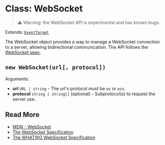 # Class: WebSocket

> ⚠️ Warning: the WebSocket API is experimental and has known bugs.

Extends: [`EventTarget`](https://developer.mozilla.org/en-US/docs/Web/API/EventTarget)

The WebSocket object provides a way to manage a WebSocket connection to a server, allowing bidirectional communication. The API follows the [WebSocket spec](https://developer.mozilla.org/en-US/docs/Web/API/WebSocket).

## `new WebSocket(url[, protocol])`

Arguments:

* **url** `URL | string` - The url's protocol *must* be `ws` or `wss`.
* **protocol** `string | string[]` (optional) - Subprotocol(s) to request the server use. 

## Read More

- [MDN - WebSocket](https://developer.mozilla.org/en-US/docs/Web/API/WebSocket)
- [The WebSocket Specification](https://www.rfc-editor.org/rfc/rfc6455)
- [The WHATWG WebSocket Specification](https://websockets.spec.whatwg.org/)
